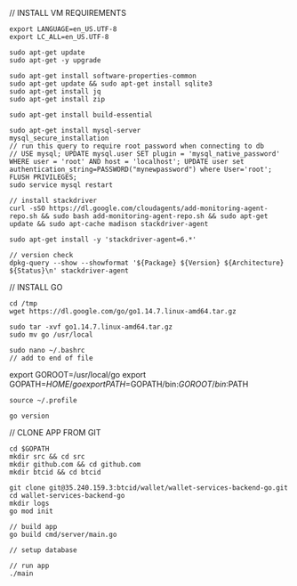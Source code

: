 // INSTALL VM REQUIREMENTS

    export LANGUAGE=en_US.UTF-8
    export LC_ALL=en_US.UTF-8

    sudo apt-get update
    sudo apt-get -y upgrade

    sudo apt-get install software-properties-common
    sudo apt-get update && sudo apt-get install sqlite3
    sudo apt-get install jq
    sudo apt-get install zip

    sudo apt-get install build-essential

    sudo apt-get install mysql-server 
    mysql_secure_installation
    // run this query to require root password when connecting to db
    // USE mysql; UPDATE mysql.user SET plugin = 'mysql_native_password' WHERE user = 'root' AND host = 'localhost'; UPDATE user set authentication_string=PASSWORD("mynewpassword") where User='root'; FLUSH PRIVILEGES;
    sudo service mysql restart

    // install stackdriver
    curl -sSO https://dl.google.com/cloudagents/add-monitoring-agent-repo.sh && sudo bash add-monitoring-agent-repo.sh && sudo apt-get update && sudo apt-cache madison stackdriver-agent

    sudo apt-get install -y 'stackdriver-agent=6.*'

    // version check
    dpkg-query --show --showformat '${Package} ${Version} ${Architecture} ${Status}\n' stackdriver-agent



// INSTALL GO

    cd /tmp
    wget https://dl.google.com/go/go1.14.7.linux-amd64.tar.gz

    sudo tar -xvf go1.14.7.linux-amd64.tar.gz
    sudo mv go /usr/local

    sudo nano ~/.bashrc
    // add to end of file
  export GOROOT=/usr/local/go
  export GOPATH=$HOME/go
  export PATH=$GOPATH/bin:$GOROOT/bin:$PATH

    source ~/.profile

    go version

// CLONE APP FROM GIT

    cd $GOPATH
    mkdir src && cd src
    mkdir github.com && cd github.com
    mkdir btcid && cd btcid

    git clone git@35.240.159.3:btcid/wallet/wallet-services-backend-go.git
    cd wallet-services-backend-go
    mkdir logs
    go mod init

    // build app
    go build cmd/server/main.go

    // setup database

    // run app
    ./main





